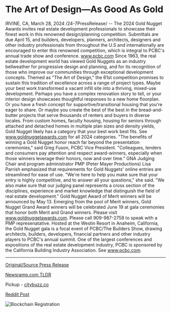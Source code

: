 # The Art of Design—As Good As Gold

IRVINE, CA, March 28, 2024 /24-7PressRelease/ -- The 2024 Gold Nugget Awards invites real estate development professionals to showcase their finest work in this renowned design/planning competition. Submittals are due April 15, and builders, developers, planners, architects, designers and other industry professionals from throughout the U.S and internationally are encouraged to enter this renowned competition, which is integral to PCBC's annual trade show and conference. www.pcbc.com   Since 1963, the real estate development world has viewed Gold Nuggets as an industry bellweather for progressive design and planning, and for its recognition of those who improve our communities through exceptional development concepts. Themed as "The Art of Design," the 61st competition promises to sustain this tradition of excellence across a range of project types.   Maybe your best work transformed a vacant infill site into a thriving, mixed-use development. Perhaps you have a complex renovation story to tell, or your interior design showcases thoughtful responses to a new home floorplan. Or you have a fresh concept for supportive/transitional housing that you're eager to share.   Or maybe you create the best of the best in the bread-and-butter projects that serve thousands of renters and buyers in diverse locales. From custom homes, faculty housing, housing for seniors through attached and detached homes in multiple plan sizes and density yields, Gold Nugget likely has a category that your best work best fits. See www.goldnuggetawards.com for all 2024 categories.  "The benefits of winning a Gold Nugget honor reach far beyond the presentation ceremonies," said Greg Fuson, PCBC Vice President. "Colleagues, lenders and consumers pay attention and respect award-winners, especially when those winners leverage their honors, now and over time."   GNA Judging Chair and program administrator PMP (Peter Mayer Productions) Lisa Parrish emphasized that requirements for Gold Nuggets' online entries are streamlined for ease of use. "We're here to help you make sure that your entry is highly competitive, and to answer all your questions," she said. "We also make sure that our judging panel represents a cross section of the disciplines, experience and market knowledge that distinguish the field of real estate development."  Gold Nugget Award of Merit winners will be announced by May 13. Emerging from the pool of Merit winners, Gold Nugget Grand Award winners will be celebrated June 19 at gala ceremonies that honor both Merit and Grand winners. Please visit www.goldnuggetawards.com. Please call 909-987-2758 to speak with a PMP represenatative.  Hosted at the Westin Resort in Anaheim, California, the Gold Nugget gala is a focal event of PCBC/The Builders Show, drawing architects, builders, developers, financial partners and other industry players to PCBC's annual summit. One of the largest conferences and expositions of the real estate development industry, PCBC is sponsored by the California Building Industry Association. See www.pcbc.com. 

---

[Original/Source Press Release](https://www.24-7pressrelease.com/press-release/509598/the-art-of-designas-good-as-gold)
                    

[Newsramp.com TLDR](https://newsramp.com/curated-news/renowned-gold-nugget-awards-now-open-for-submissions/2ed98a8cef0cf3b7c2ee36d9c5af5ad8) 


Pickup - [citybuzz.co](https://citybuzz.co/2024/03/28/the-gold-nugget-awards-celebrating-excellence-in-real-estate-design-and-planning)
 



[Reddit Post](https://www.reddit.com/r/RealEstate_NewsRamp/comments/1bppbw6/renowned_gold_nugget_awards_now_open_for/) 



![Blockchain Registration](https://cdn.newsramp.app/24-7PressRelease/qrcode/243/28/voltu_Gg.webp)